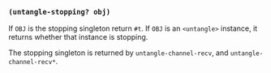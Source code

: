 
### `(untangle-stopping? obj)`

If `OBJ` is the stopping singleton return `#t`. If `OBJ` is an
`<untangle>` instance, it returns whether that instance is stopping.

The stopping singleton is returned by `untangle-channel-recv`, and
`untangle-channel-recv*`.
